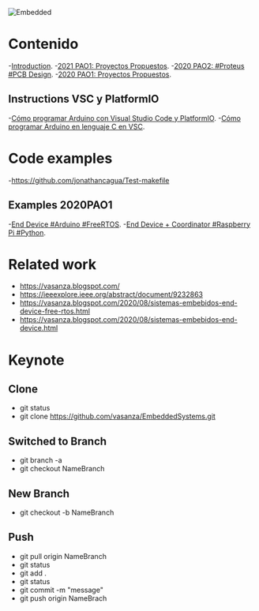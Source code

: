 ![Embedded](https://user-images.githubusercontent.com/12642226/126781936-d30cc8fd-26aa-4832-abfb-85bc8b3b21c9.PNG)

# Contenido
-[Introduction](https://vasanza.blogspot.com/2020/06/conceptos-basicos-de-sistemas-embebidos.html).
-[2021 PAO1: Proyectos Propuestos](https://vasanza.blogspot.com/2021/05/sistemas-embebidos-proyectos-propuestos.html).
-[2020 PAO2: #Proteus #PCB Design](https://vasanza.blogspot.com/2020/10/proteus-pcb-design-2020-pao2.html).
-[2020 PAO1: Proyectos Propuestos](https://vasanza.blogspot.com/2020/07/sistemas-embebidos-proyectos-propuestos.html).

## Instructions VSC y PlatformIO
-[Cómo programar Arduino con Visual Studio Code y PlatformIO](https://www.youtube.com/watch?v=u9IMgIT1A6M).
-[Cómo programar Arduino en lenguaje C en VSC](https://www.youtube.com/watch?v=wvFqXPSUtxQ).

# Code examples
-https://github.com/jonathancagua/Test-makefile
## Examples 2020PAO1 
-[End Device #Arduino #FreeRTOS](https://vasanza.blogspot.com/2020/08/sistemas-embebidos-end-device-free-rtos.html).
-[End Device + Coordinator #Raspberry Pi #Python](https://vasanza.blogspot.com/2020/08/sistemas-embebidos-end-device.html).

# Related work
- https://vasanza.blogspot.com/
- https://ieeexplore.ieee.org/abstract/document/9232863
- https://vasanza.blogspot.com/2020/08/sistemas-embebidos-end-device-free-rtos.html
- https://vasanza.blogspot.com/2020/08/sistemas-embebidos-end-device.html

# Keynote
## Clone
- git status
- git clone https://github.com/vasanza/EmbeddedSystems.git

## Switched to Branch
- git branch -a
- git checkout NameBranch

## New Branch
- git checkout -b NameBranch

## Push
- git pull origin NameBranch
- git status
- git add .
- git status
- git commit -m "message"
- git push origin NameBrach
